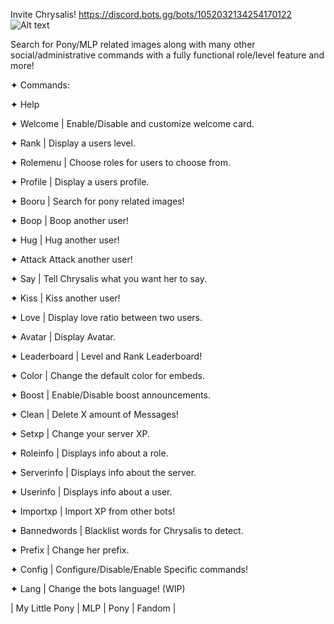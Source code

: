 Invite Chrysalis! https://discord.bots.gg/bots/1052032134254170122
![Alt text](https://i.imgur.com/fCKBq06.png "The Queen")

Search for Pony/MLP related images along with many other social/administrative commands with a fully functional role/level feature and more!

✦ Commands:

✦ Help

✦ Welcome | Enable/Disable and customize welcome card.

✦ Rank | Display a users level.

✦ Rolemenu | Choose roles for users to choose from.

✦ Profile | Display a users profile.

✦ Booru | Search for pony related images!

✦ Boop | Boop another user!

✦ Hug | Hug another user!

✦ Attack Attack another user!

✦ Say | Tell Chrysalis what you want her to say.

✦ Kiss | Kiss another user!

✦ Love | Display love ratio between two users.

✦ Avatar | Display Avatar.

✦ Leaderboard | Level and Rank Leaderboard!

✦ Color | Change the default color for embeds.

✦ Boost | Enable/Disable boost announcements.

✦ Clean | Delete X amount of Messages!

✦ Setxp | Change your server XP.

✦ Roleinfo | Displays info about a role.

✦ Serverinfo | Displays info about the server.

✦ Userinfo | Displays info about a user.

✦ Importxp | Import XP from other bots!

✦ Bannedwords | Blacklist words for Chrysalis to detect.

✦ Prefix | Change her prefix.

✦ Config | Configure/Disable/Enable Specific commands!

✦ Lang | Change the bots language! (WIP)

| My Little Pony | MLP | Pony | Fandom |
